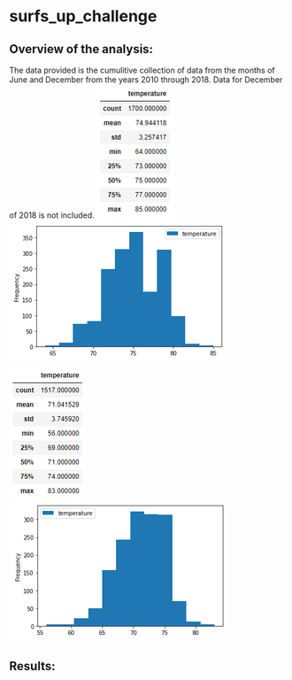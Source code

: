 # surfs_up_challenge
## Overview of the analysis:
The data provided is the cumulitive collection of data from the months of June and December from the years 2010 through 2018. Data for December of 2018 is not included.
![June Data](/june_temps.png)
![June Data Histogram](/june_temps_hist.png)
![December Data](/dec_temps.png)
![December Data Histogram](/dec_temps_hist.png)
## Results:
